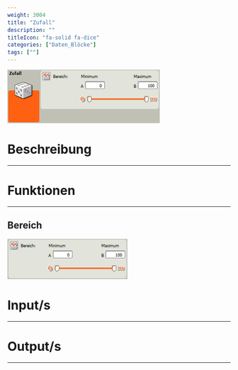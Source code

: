 ```yaml
---
weight: 3004
title: "Zufall"
description: ""
titleIcon: "fa-solid fa-dice"
categories: ["Daten_Blöcke"]
tags: [""]
---
```


![Block.png](/images/nxt-images/Kapitel%205%20Daten/5.5%20Zufall/Block.png)

# Beschreibung
---

# Funktionen
---

## Bereich

![Bereich.png](/images/nxt-images/Kapitel%205%20Daten/5.5%20Zufall/Bereich.png)

# Input/s
---

# Output/s
---
